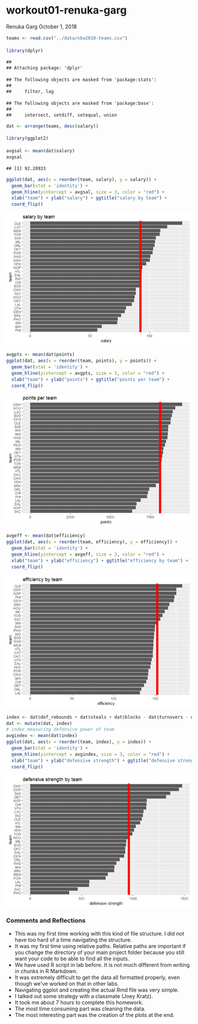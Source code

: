 workout01-renuka-garg
================
Renuka Garg
October 1, 2018

``` r
teams <- read.csv("../data/nba2018-teams.csv")

library(dplyr)
```

    ## 
    ## Attaching package: 'dplyr'

    ## The following objects are masked from 'package:stats':
    ## 
    ##     filter, lag

    ## The following objects are masked from 'package:base':
    ## 
    ##     intersect, setdiff, setequal, union

``` r
dat <- arrange(teams, desc(salary))

library(ggplot2)

avgsal <- mean(dat$salary)
avgsal
```

    ## [1] 92.28933

``` r
ggplot(dat, aes(x = reorder(team, salary), y = salary)) +
  geom_bar(stat = 'identity') +
  geom_hline(yintercept = avgsal, size = 3, color = "red") +
  xlab("team") + ylab("salary") + ggtitle("salary by team") +
  coord_flip()
```

![](workout01-renuka-garg_files/figure-markdown_github/unnamed-chunk-1-1.png)

``` r
avgpts <- mean(dat$points)
ggplot(dat, aes(x = reorder(team, points), y = points)) +
  geom_bar(stat = 'identity') +
  geom_hline(yintercept = avgpts, size = 3, color = "red") +
  xlab("team") + ylab("points") + ggtitle("points per team") + 
  coord_flip()
```

![](workout01-renuka-garg_files/figure-markdown_github/unnamed-chunk-1-2.png)

``` r
avgeff <- mean(dat$efficiency)
ggplot(dat, aes(x = reorder(team, efficiency), y = efficiency)) +
  geom_bar(stat = 'identity') +
  geom_hline(yintercept = avgeff, size = 3, color = "red") +
  xlab("team") + ylab("efficiency") + ggtitle("efficiency by team") + 
  coord_flip()
```

![](workout01-renuka-garg_files/figure-markdown_github/unnamed-chunk-1-3.png)

``` r
index <- dat$def_rebounds + dat$steals + dat$blocks - dat$turnovers - dat$fouls
dat <- mutate(dat, index)
# index measuring defensive power of team
avgindex <- mean(dat$index)
ggplot(dat, aes(x = reorder(team, index), y = index)) +
  geom_bar(stat = 'identity') +
  geom_hline(yintercept = avgindex, size = 3, color = "red") +
  xlab("team") + ylab("defensive strength") + ggtitle("defensive strength by team") +
  coord_flip()
```

![](workout01-renuka-garg_files/figure-markdown_github/unnamed-chunk-1-4.png)

### Comments and Reflections

-   This was my first time working with this kind of file structure. I did not have too hard of a time navigating the structure.
-   It was my first time using relative paths. Relative paths are important if you change the directory of your main project folder because you still want your code to be able to find all the inputs.
-   We have used R script in lab before. It is not much different from writing in chunks in R Markdown.
-   It was extremely difficult to get the data all formatted properly, even though we've worked on that in other labs.
-   Navigating ggplot and creating the actual Rmd file was very simple.
-   I talked out some strategy with a classmate (Joey Kratz).
-   It took me about 7 hours to complete this homework.
-   The most time consuming part was cleaning the data.
-   The most interesting part was the creation of the plots at the end.
